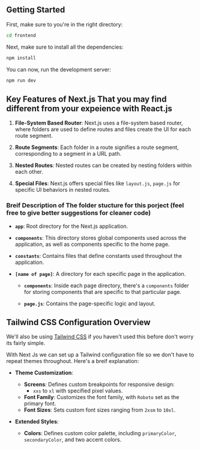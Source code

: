## Getting Started

First, make sure to you're in the right directory:

```bash
cd frontend
```

Next, make sure to install all the dependencies:

```bash
npm install
```

You can now, run the development server:

```bash
npm run dev
```

## Key Features of Next.js That you may find different from your expeience with React.js

1. **File-System Based Router**: Next.js uses a file-system based router, where folders are used to define routes and files create the UI for each route segment.

2. **Route Segments**: Each folder in a route signifies a route segment, corresponding to a segment in a URL path.

3. **Nested Routes**: Nested routes can be created by nesting folders within each other.

4. **Special Files**: Next.js offers special files like `layout.js`, `page.js` for specific UI behaviors in nested routes.

### Breif Description of The folder stucture for this porject (feel free to give better suggestions for cleaner code)

- **`app`**: Root directory for the Next.js application.
- **`components`**: This directory stores global components used across the application, as well as components specific to the home page.

- **`constants`**: Contains files that define constants used throughout the application.

- **`[name of page]`**: A directory for each specific page in the application.

  - **`components`**: Inside each page directory, there's a `components` folder for storing components that are specific to that particular page.

  - **`page.js`**: Contains the page-specific logic and layout.

## Tailwind CSS Configuration Overview

We'll also be using [Tailwind CSS]("https://v2.tailwindcss.com/docs") if you haven't used this before don't worry its fairly simple.

With Next Js we can set up a Tailwind configuration file so we don't have to repeat themes throughout. Here's a breif explanation:

- **Theme Customization**:

  - **Screens**: Defines custom breakpoints for responsive design:
    - `xxs` to `xl` with specified pixel values.
  - **Font Family**: Customizes the font family, with `Roboto` set as the primary font.
  - **Font Sizes**: Sets custom font sizes ranging from `2xsm` to `10xl`.

- **Extended Styles**:
  - **Colors**: Defines custom color palette, including `primaryColor`, `secondaryColor`, and two accent colors.

